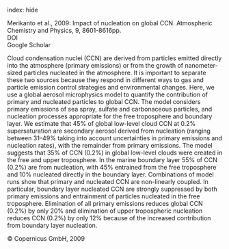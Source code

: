 index: hide

<div class="Citation">

  <div class="Citation-body">
    <div class="Citation-text">Merikanto et al., 2009: Impact of nucleation on global CCN. <span class="Article-journal">Atmospheric Chemistry and Physics, </span><span class="Article-volume">9, </span>8601-8616pp.</div>
    <div class="Citation-links">
      <div class="CitationLink" data-href="https://doi.org/10.5194/acp-9-8601-2009">
        <div class="CitationLink-icon CitationLink-Doi"></div>
        <div class="CitationLink-text">DOI</div>
      </div>
      <div class="CitationLink" data-href="https://scholar.google.com/scholar?q=10.5194/acp-9-8601-2009">
        <div class="CitationLink-icon CitationLink-Scholar"></div>
        <div class="CitationLink-text">Google Scholar</div>
      </div>
    </div>
  </div>
</div>

Cloud condensation nuclei (CCN) are derived from particles emitted directly into the atmosphere (primary emissions) or from the growth of nanometer-sized particles nucleated in the atmosphere. It is important to separate these two sources because they respond in different ways to gas and particle emission control strategies and environmental changes. Here, we use a global aerosol microphysics model to quantify the contribution of primary and nucleated particles to global CCN. The model considers primary emissions of sea spray, sulfate and carbonaceous particles, and nucleation processes appropriate for the free troposphere and boundary layer. We estimate that 45% of global low-level cloud CCN at 0.2% supersaturation are secondary aerosol derived from nucleation (ranging between 31–49% taking into account uncertainties in primary emissions and nucleation rates), with the remainder from primary emissions. The model suggests that 35% of CCN (0.2%) in global low-level clouds were created in the free and upper troposphere. In the marine boundary layer 55% of CCN (0.2%) are from nucleation, with 45% entrained from the free troposphere and 10% nucleated directly in the boundary layer. Combinations of model runs show that primary and nucleated CCN are non-linearly coupled. In particular, boundary layer nucleated CCN are strongly suppressed by both primary emissions and entrainment of particles nucleated in the free troposphere. Elimination of all primary emissions reduces global CCN (0.2%) by only 20% and elimination of upper tropospheric nucleation reduces CCN (0.2%) by only 12% because of the increased contribution from boundary layer nucleation.

<div class="Citation-copy">
&copy; Copernicus GmbH, 2009
</div>
